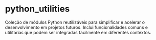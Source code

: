 # python_utilities
Coleção de módulos Python reutilizáveis para simplificar e acelerar o desenvolvimento em projetos futuros. Inclui funcionalidades comuns e utilitárias que podem ser integradas facilmente em diferentes contextos.
